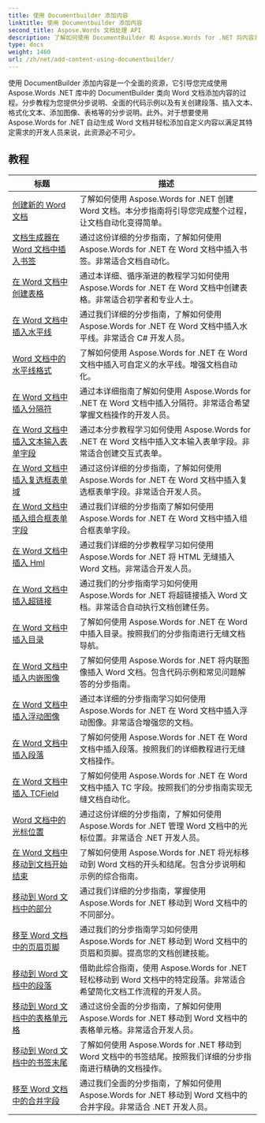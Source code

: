 ```yaml
---
title: 使用 Documentbuilder 添加内容
linktitle: 使用 Documentbuilder 添加内容
second_title: Aspose.Words 文档处理 API
description: 了解如何使用 DocumentBuilder 和 Aspose.Words for .NET 将内容添加到 Word 文档。带有详细代码示例的实践教程。
type: docs
weight: 1460
url: /zh/net/add-content-using-documentbuilder/
---
```


使用 DocumentBuilder 添加内容是一个全面的资源，它引导您完成使用 Aspose.Words .NET 库中的 DocumentBuilder 类向 Word 文档添加内容的过程。分步教程为您提供分步说明、全面的代码示例以及有关创建段落、插入文本、格式化文本、添加图像、表格等的分步说明。此外。对于想要使用 Aspose.Words for .NET 自动生成 Word 文档并轻松添加自定义内容以满足其特定需求的开发人员来说，此资源必不可少。

 ## 教程
| 标题 | 描述 |
| --- | --- |
| [创建新的 Word 文档](./create-new-document/) | 了解如何使用 Aspose.Words for .NET 创建 Word 文档。本分步指南将引导您完成整个过程，让文档自动化变得简单。 |
| [文档生成器在 Word 文档中插入书签](./document-builder-insert-bookmark/) | 通过这份详细的分步指南，了解如何使用 Aspose.Words for .NET 在 Word 文档中插入书签。非常适合文档自动化。 |
| [在 Word 文档中创建表格](./build-table/) | 通过本详细、循序渐进的教程学习如何使用 Aspose.Words for .NET 在 Word 文档中创建表格。非常适合初学者和专业人士。 |
| [在 Word 文档中插入水平线](./insert-horizontal-rule/) | 通过我们详细的分步指南，了解如何使用 Aspose.Words for .NET 在 Word 文档中插入水平线。非常适合 C# 开发人员。 |
| [Word 文档中的水平线格式](./horizontal-rule-format/) | 了解如何使用 Aspose.Words for .NET 在 Word 文档中插入可自定义的水平线。增强文档自动化。 |
| [在 Word 文档中插入分隔符](./insert-break/) | 通过本详细指南了解如何使用 Aspose.Words for .NET 在 Word 文档中插入分隔符。非常适合希望掌握文档操作的开发人员。 |
| [在 Word 文档中插入文本输入表单字段](./insert-text-input-form-field/) | 通过本分步教程学习如何使用 Aspose.Words for .NET 在 Word 文档中插入文本输入表单字段。非常适合创建交互式表单。 |
| [在 Word 文档中插入复选框表单域](./insert-check-box-form-field/) | 通过这份详细的分步指南，了解如何使用 Aspose.Words for .NET 在 Word 文档中插入复选框表单字段。非常适合开发人员。 |
| [在 Word 文档中插入组合框表单字段](./insert-combo-box-form-field/) | 通过我们详细的分步指南了解如何使用 Aspose.Words for .NET 在 Word 文档中插入组合框表单字段。 |
| [在 Word 文档中插入 Hml](./insert-html/) | 通过我们详细的分步教程学习如何使用 Aspose.Words for .NET 将 HTML 无缝插入 Word 文档。非常适合开发人员。 |
| [在 Word 文档中插入超链接](./insert-hyperlink/) | 通过我们的分步指南学习如何使用 Aspose.Words for .NET 将超链接插入 Word 文档。非常适合自动执行文档创建任务。 |
| [在 Word 文档中插入目录](./insert-table-of-contents/) | 了解如何使用 Aspose.Words for .NET 在 Word 中插入目录。按照我们的分步指南进行无缝文档导航。 |
| [在 Word 文档中插入内嵌图像](./insert-inline-image/) | 了解如何使用 Aspose.Words for .NET 将内联图像插入 Word 文档。包含代码示例和常见问题解答的分步指南。 |
| [在 Word 文档中插入浮动图像](./insert-floating-image/) | 通过本详细的分步指南学习如何使用 Aspose.Words for .NET 在 Word 文档中插入浮动图像。非常适合增强您的文档。 |
| [在 Word 文档中插入段落](./insert-paragraph/) | 了解如何使用 Aspose.Words for .NET 在 Word 文档中插入段落。按照我们的详细教程进行无缝文档操作。 |
| [在 Word 文档中插入 TCField](./insert-tcfield/) | 了解如何使用 Aspose.Words for .NET 在 Word 文档中插入 TC 字段。按照我们的分步指南实现无缝文档自动化。 |
| [Word 文档中的光标位置](./cursor-position/) | 通过这份详细的分步指南，了解如何使用 Aspose.Words for .NET 管理 Word 文档中的光标位置。非常适合 .NET 开发人员。 |
| [在 Word 文档中移动到文档开始结束](./move-to-document-start-end/) | 了解如何使用 Aspose.Words for .NET 将光标移动到 Word 文档的开头和结尾。包含分步说明和示例的综合指南。 |
| [移动到 Word 文档中的部分](./move-to-section/) | 通过我们详细的分步指南，掌握使用 Aspose.Words for .NET 移动到 Word 文档中的不同部分。 |
| [移至 Word 文档中的页眉页脚](./move-to-headers-footers/) | 通过我们的分步指南学习如何使用 Aspose.Words for .NET 移动到 Word 文档中的页眉和页脚。提高您的文档创建技能。 |
| [移动到 Word 文档中的段落](./move-to-paragraph/) | 借助此综合指南，使用 Aspose.Words for .NET 轻松移动到 Word 文档中的特定段落。非常适合希望简化文档工作流程的开发人员。 |
| [移动到 Word 文档中的表格单元格](./move-to-table-cell/) | 通过这份全面的分步指南，了解如何使用 Aspose.Words for .NET 移动到 Word 文档中的表格单元格。非常适合开发人员。 |
| [移动到 Word 文档中的书签末尾](./move-to-bookmark-end/) | 了解如何使用 Aspose.Words for .NET 移动到 Word 文档中的书签结尾。按照我们详细的分步指南进行精确的文档操作。 |
| [移至 Word 文档中的合并字段](./move-to-merge-field/) | 通过我们全面的分步指南，了解如何使用 Aspose.Words for .NET 移动到 Word 文档中的合并字段。非常适合 .NET 开发人员。 |